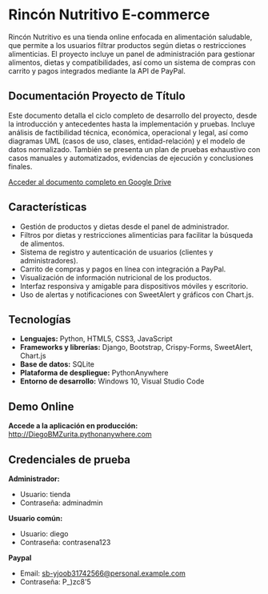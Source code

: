# Rincón Nutritivo  E-commerce
 
Rincón Nutritivo es una tienda online enfocada en alimentación saludable, que permite a los usuarios filtrar productos según dietas o restricciones alimenticias. El proyecto incluye un panel de administración para gestionar alimentos, dietas y compatibilidades, así como un sistema de compras con carrito y pagos integrados mediante la API de PayPal.  

## Documentación Proyecto de Título 

Este documento detalla el ciclo completo de desarrollo del proyecto, desde la introducción y antecedentes hasta la implementación y pruebas. Incluye análisis de factibilidad técnica, económica, operacional y legal, así como diagramas UML (casos de uso, clases, entidad-relación) y el modelo de datos normalizado. También se presenta un plan de pruebas exhaustivo con casos manuales y automatizados, evidencias de ejecución y conclusiones finales.

[Acceder al documento completo en Google Drive](https://docs.google.com/document/d/1W7Pg5MP9EtKbF9pAGq4NQQEKR2ZpyGne/edit?usp=drive_link&ouid=103605999707229128711&rtpof=true&sd=true)

## Características

- Gestión de productos y dietas desde el panel de administrador.
- Filtros por dietas y restricciones alimenticias para facilitar la búsqueda de alimentos.
- Sistema de registro y autenticación de usuarios (clientes y administradores).
- Carrito de compras y pagos en línea con integración a PayPal.
- Visualización de información nutricional de los productos.
- Interfaz responsiva y amigable para dispositivos móviles y escritorio.
- Uso de alertas y notificaciones con SweetAlert y gráficos con Chart.js.



## Tecnologías

- **Lenguajes:** Python, HTML5, CSS3, JavaScript
- **Frameworks y librerías:** Django, Bootstrap, Crispy-Forms, SweetAlert, Chart.js
- **Base de datos:** SQLite
- **Plataforma de despliegue:** PythonAnywhere
- **Entorno de desarrollo:** Windows 10, Visual Studio Code

## Demo Online

**Accede a la aplicación en producción:**
http://DiegoBMZurita.pythonanywhere.com

## Credenciales de prueba

**Administrador:** 
- Usuario: tienda
- Contraseña: adminadmin

**Usuario común:**
- Usuario: diego
- Contraseña: contrasena123

**Paypal**
- Email: sb-yjoob31742566@personal.example.com
- Contraseña: P_)zc8'5
